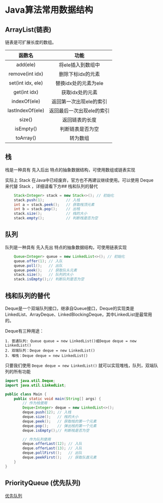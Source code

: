# Java算法常用数据结构

## ArrayList(链表)

链表是可扩展长度的数组。

 **函数名**           | **功能**         
:-----------------:|:--------------:
 add(ele)          | 将ele插入到数组中     
 remove(int idx)   | 删除下标idx的元素     
 set(int idx, ele) | 替换idx处的元素为ele  
 get(int idx)      | 获取idx处的元素      
 indexOf(ele)      | 返回第一次出现ele的索引  
 lastIndexOf(ele)  | 返回最后一次出现ele的索引 
 size()            | 返回链表的长度        
 isEmpty()         | 判断链表是否为空       
 toArray()         | 转为数组           

## 栈

栈是一种具有 先入后出 特点的抽象数据结构，可使用数组或链表实现

实际上 Stack 在Java中已经废弃，官方也不再建议继续使用。可以使用 Deque 来代替 Stack ，详细请看下方## 栈和队列的替代

```java
    Stack<Integer> stack = new Stack<>(); // 初始化
    stack.push(1);          // 入栈
    int a = stack.peek();   // 获取栈顶元素
    int b = stack.pop();    // 出栈
    stack.size();           // 栈的大小
    stack.empty();          // 判断栈是否为空
```

<!-- 在Java中不推荐使用```Vector```及其子类```Stack``` 一般使用```LinkedList```。

```java
LinkedList<Integer> stack = new LinkedList<>(); // 初始化
stack.addLast(1); // 入栈
stack.removeLast(); // 出栈
``` -->

## 队列

队列是一种具有 先入先出 特点的抽象数据结构，可使用链表实现

```java
    Queue<Integer> queue = new LinkedList<>(); // 初始化
    queue.offer(1); // 入队
    queue.poll();   // 出队
    queue.peek();   // 获取队头元素
    stack.size();   // 队列的大小
    stack.isEmpty();// 判断队列是否为空
```

## 栈和队列的替代

Deque是一个双端队列接口，继承自Queue接口，Deque的实现类是LinkedList、ArrayDeque、LinkedBlockingDeque，其中LinkedList是最常用的。

Deque有三种用途：

    1. 普通队列: Queue queue = new LinkedList()或Deque deque = new LinkedList()
    2. 双端队列：Deque deque = new LinkedList()
    3. 堆栈：Deque deque = new LinkedList()

只要我们使用 ```Deque deque = new LinkedList()``` 就可以实现堆栈，队列，双端队列的所有功能

```java
import java.util.Deque;
import java.util.LinkedList;

public class Main {
    public static void main(String[] args) {
        // 作为栈使用
        Deque<Integer> deque = new LinkedList<>();
        deque.push(12); // 入栈
        deque.size();   // 栈的大小
        deque.peek();   // 获取栈的第一个元素
        deque.pop();    // 弹出栈的第一个元素
        deque.isEmpty();// 判断栈是否为空

        // 作为队列使用
        deque.offerLast(12); // 入队
        deque.offerLast(13); // 入队
        deque.pollFirst();   // 出队
        deque.peekFirst();   // 获取队首元素
    }
}
```

## PriorityQueue (优先队列)
[优先队列](https://www.cainiaojc.com/java/java-priorityqueue.html)